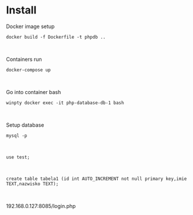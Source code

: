 # Install <br>
Docker image setup<br>
```
docker build -f Dockerfile -t phpdb .. 
```

<br>

Containers run

```
docker-compose up
```

<br>

Go into container bash 

```
winpty docker exec -it php-database-db-1 bash 
```

<br>

Setup database

```
mysql -p
```

<br>

```
use test; 
```

<br>

```
create table tabela1 (id int AUTO_INCREMENT not null primary key,imie TEXT,nazwisko TEXT);
```

<br>

192.168.0.127:8085/login.php

